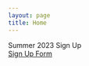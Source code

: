 ```yaml
---
layout: page
title: Home
---
```


<div class="card bg-light text-center my-2">
<div class="card-header text-center">
Summer 2023 Sign Up
</div>
<div class="card-body">
    <a type="button" class="btn btn-primary" href="https://forms.gle/iggf2sibER2xtd7z8">Sign Up Form</a>
</div>
</div>

